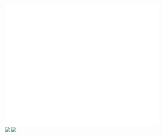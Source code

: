 <div align="center">
	<br>
	<img src="https://raw.githubusercontent.com/Yeongjae-Shin/Yeongjae-Shin/main/header.svg" width="800" height="400">
	<br>
</div>
<div class="box">
	<img src="https://github-readme-stats.vercel.app/api?username=Yeongjae-Shin&count_private=true&show_icons=true">
	<img src="https://github-readme-stats.vercel.app/api/top-langs/?username=Yeongjae-Shin&layout=compact">
</div>
